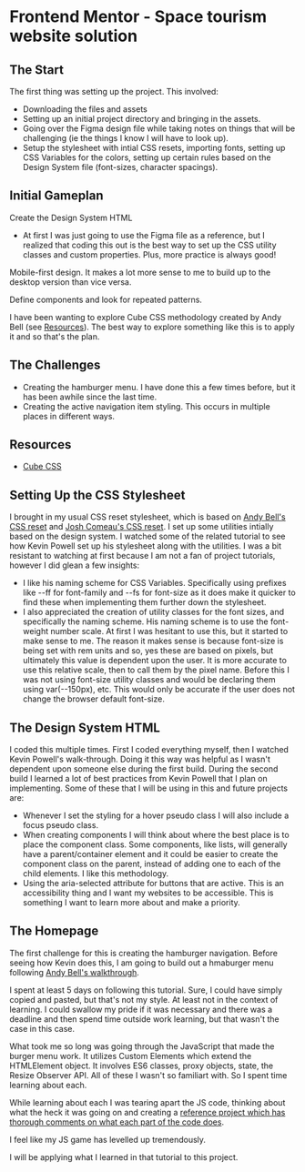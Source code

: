 # Frontend Mentor - Space tourism website solution

## The Start
The first thing was setting up the project. This involved:
- Downloading the files and assets
- Setting up an initial project directory and bringing in the assets.
- Going over the Figma design file while taking notes on things that will be challenging (ie the things I know I will have to look up).
- Setup the stylesheet with intial CSS resets, importing fonts, setting up CSS Variables for the colors, setting up certain rules based on the Design System file (font-sizes, character spacings).

## Initial Gameplan
Create the Design System HTML
- At first I was just going to use the Figma file as a reference, but I realized that coding this out is the best way to set up the CSS utility classes and custom properties. Plus, more practice is always good!

Mobile-first design. It makes a lot more sense to me to build up to the desktop version than vice versa.

Define components and look for repeated patterns. 

I have been wanting to explore Cube CSS methodology created by Andy Bell (see [Resources](#resources)). The best way to explore something like this is to apply it and so that's the plan. 

## The Challenges 
- Creating the hamburger menu. I have done this a few times before, but it has been awhile since the last time.
- Creating the active navigation item styling. This occurs in multiple places in different ways.

## Resources
- [Cube CSS](https://piccalil.li/blog/cube-css/)

## Setting Up the CSS Stylesheet
I brought in my usual CSS reset stylesheet, which is based on [Andy Bell's CSS reset](https://piccalil.li/blog/a-modern-css-reset/) and [Josh Comeau's CSS reset](https://www.joshwcomeau.com/css/custom-css-reset/).
I set up some utilities intially based on the design system.
I watched some of the related tutorial to see how Kevin Powell set up his stylesheet along with the utilities. I was a bit resistant to watching at first because I am not a fan of project tutorials, however I did glean a few insights:
- I like his naming scheme for CSS Variables. Specifically using prefixes like --ff for font-family and --fs for font-size as it does make it quicker to find these when implementing them further down the stylesheet.
- I also appreciated the creation of utility classes for the font sizes, and specifically the naming scheme. His naming scheme is to use the font-weight number scale. At first I was hesitant to use this, but it started to make sense to me. The reason it makes sense is because font-size is being set with rem units and so, yes these are based on pixels, but ultimately this value is dependent upon the user. It is more accurate to use this relative scale, then to call them by the pixel name. Before this I was not using font-size utility classes and would be declaring them using var(--150px), etc. This would only be accurate if the user does not change the browser default font-size.

## The Design System HTML
I coded this multiple times. First I coded everything myself, then I watched Kevin Powell's walk-through. Doing it this way was helpful as I wasn't dependent upon someone else during the first build.
During the second build I learned a lot of best practices from Kevin Powell that I plan on implementing. Some of these that I will be using in this and future projects are:
- Whenever I set the styling for a hover pseudo class I will also include a focus pseudo class. 
- When creating components I will think about where the best place is to place the component class. Some components, like lists, will generally have a parent/container element and it could be easier to create the component class on the parent, instead of adding one to each of the child elements. I like this methodology.
- Using the aria-selected attribute for buttons that are active. This is an accessibility thing and I want my websites to be accessible. This is something I want to learn more about and make a priority. 

## The Homepage

The first challenge for this is creating the hamburger navigation. Before seeing how Kevin does this, I am going to build out a hmaburger menu following [Andy Bell's walkthrough](https://piccalil.li/tutorial/build-a-fully-responsive-progressively-enhanced-burger-menu/).

I spent at least 5 days on following this tutorial. Sure, I could have simply copied and pasted, but that's not my style. At least not in the context of learning. I could swallow my pride if it was necessary and there was a deadline and then spend time outside work learning, but that wasn't the case in this case. 

What took me so long was going through the JavaScript that made the burger menu work. It utilizes Custom Elements which extend the HTMLElement object. It involves ES6 classes, proxy objects, state, the Resize Observer API. All of these I wasn't so familiart with. So I spent time learning about each.

While learning about each I was tearing apart the JS code, thinking about what the heck it was going on and creating a [reference project which has thorough comments on what each part of the code does](https://chrissoncrant.github.io/reference-projects/hamburger-menu/).

I feel like my JS game has levelled up tremendously. 

I will be applying what I learned in that tutorial to this project. 



